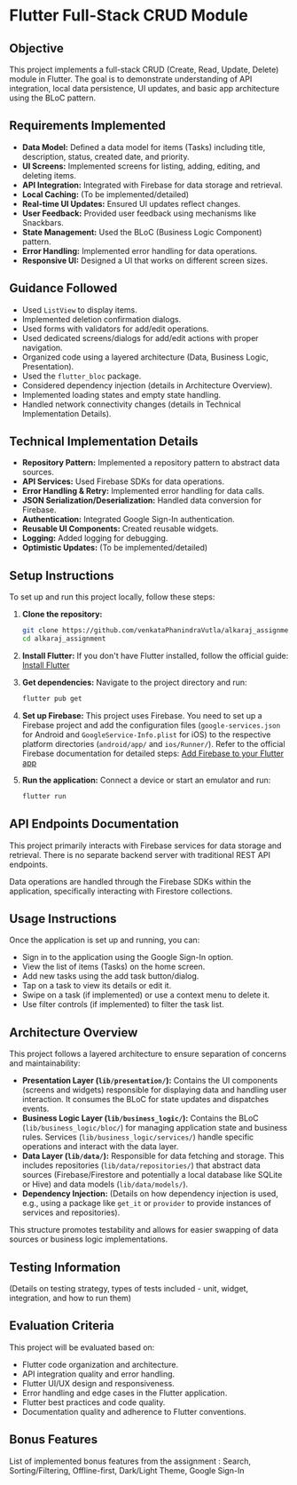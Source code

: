 # Flutter Full-Stack CRUD Module

## Objective

This project implements a full-stack CRUD (Create, Read, Update, Delete) module in Flutter. The goal is to demonstrate understanding of API integration, local data persistence, UI updates, and basic app architecture using the BLoC pattern.

## Requirements Implemented

*   **Data Model:** Defined a data model for items (Tasks) including title, description, status, created date, and priority.
*   **UI Screens:** Implemented screens for listing, adding, editing, and deleting items.
*   **API Integration:** Integrated with Firebase for data storage and retrieval.
*   **Local Caching:** (To be implemented/detailed)
*   **Real-time UI Updates:** Ensured UI updates reflect changes.
*   **User Feedback:** Provided user feedback using mechanisms like Snackbars.
*   **State Management:** Used the BLoC (Business Logic Component) pattern.
*   **Error Handling:** Implemented error handling for data operations.
*   **Responsive UI:** Designed a UI that works on different screen sizes.

## Guidance Followed

*   Used `ListView` to display items.
*   Implemented deletion confirmation dialogs.
*   Used forms with validators for add/edit operations.
*   Used dedicated screens/dialogs for add/edit actions with proper navigation.
*   Organized code using a layered architecture (Data, Business Logic, Presentation).
*   Used the `flutter_bloc` package.
*   Considered dependency injection (details in Architecture Overview).
*   Implemented loading states and empty state handling.
*   Handled network connectivity changes (details in Technical Implementation Details).

## Technical Implementation Details

*   **Repository Pattern:** Implemented a repository pattern to abstract data sources.
*   **API Services:** Used Firebase SDKs for data operations.
*   **Error Handling & Retry:** Implemented error handling for data calls.
*   **JSON Serialization/Deserialization:** Handled data conversion for Firebase.
*   **Authentication:** Integrated Google Sign-In authentication.
*   **Reusable UI Components:** Created reusable widgets.
*   **Logging:** Added logging for debugging.
*   **Optimistic Updates:** (To be implemented/detailed)

## Setup Instructions

To set up and run this project locally, follow these steps:

1.  **Clone the repository:**
    ```bash
    git clone https://github.com/venkataPhanindraVutla/alkaraj_assignment
    cd alkaraj_assignment
    ```

2.  **Install Flutter:**
    If you don't have Flutter installed, follow the official guide: [Install Flutter](https://docs.flutter.dev/get-started/install)

3.  **Get dependencies:**
    Navigate to the project directory and run:
    ```bash
    flutter pub get
    ```

4.  **Set up Firebase:**
    This project uses Firebase. You need to set up a Firebase project and add the configuration files (`google-services.json` for Android and `GoogleService-Info.plist` for iOS) to the respective platform directories (`android/app/` and `ios/Runner/`).
    Refer to the official Firebase documentation for detailed steps: [Add Firebase to your Flutter app](https://firebase.google.com/docs/flutter/setup)

5.  **Run the application:**
    Connect a device or start an emulator and run:
    ```bash
    flutter run
    ```

## API Endpoints Documentation

This project primarily interacts with Firebase services for data storage and retrieval. There is no separate backend server with traditional REST API endpoints.

Data operations are handled through the Firebase SDKs within the application, specifically interacting with Firestore collections.

## Usage Instructions

Once the application is set up and running, you can:

*   Sign in to the application using the Google Sign-In option.
*   View the list of items (Tasks) on the home screen.
*   Add new tasks using the add task button/dialog.
*   Tap on a task to view its details or edit it.
*   Swipe on a task (if implemented) or use a context menu to delete it.
*   Use filter controls (if implemented) to filter the task list.

## Architecture Overview

This project follows a layered architecture to ensure separation of concerns and maintainability:

*   **Presentation Layer (`lib/presentation/`):** Contains the UI components (screens and widgets) responsible for displaying data and handling user interaction. It consumes the BLoC for state updates and dispatches events.
*   **Business Logic Layer (`lib/business_logic/`):** Contains the BLoC (`lib/business_logic/bloc/`) for managing application state and business rules. Services (`lib/business_logic/services/`) handle specific operations and interact with the data layer.
*   **Data Layer (`lib/data/`):** Responsible for data fetching and storage. This includes repositories (`lib/data/repositories/`) that abstract data sources (Firebase/Firestore and potentially a local database like SQLite or Hive) and data models (`lib/data/models/`).
*   **Dependency Injection:** (Details on how dependency injection is used, e.g., using a package like `get_it` or `provider` to provide instances of services and repositories).

This structure promotes testability and allows for easier swapping of data sources or business logic implementations.

## Testing Information

(Details on testing strategy, types of tests included - unit, widget, integration, and how to run them)

## Evaluation Criteria

This project will be evaluated based on:

*   Flutter code organization and architecture.
*   API integration quality and error handling.
*   Flutter UI/UX design and responsiveness.
*   Error handling and edge cases in the Flutter application.
*   Flutter best practices and code quality.
*   Documentation quality and adherence to Flutter conventions.

## Bonus Features

List of implemented bonus features from the assignment : Search, Sorting/Filtering, Offline-first, Dark/Light Theme, Google Sign-In